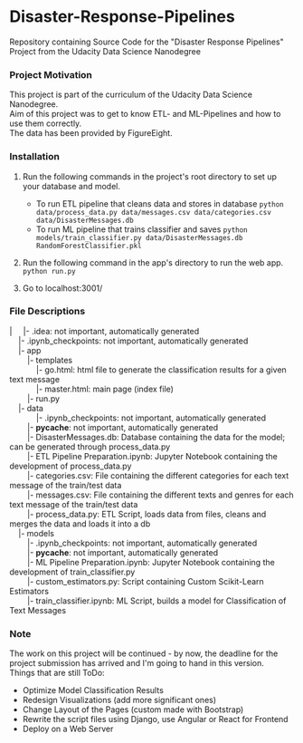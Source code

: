 # Disaster-Response-Pipelines
Repository containing Source Code for the "Disaster Response Pipelines" Project from the Udacity Data Science Nanodegree

### Project Motivation
This project is part of the curriculum of the Udacity Data Science Nanodegree. <br>
Aim of this project was to get to know ETL- and ML-Pipelines and how to use them correctly. <br>
The data has been provided by FigureEight.

### Installation
1. Run the following commands in the project's root directory to set up your database and model.

    - To run ETL pipeline that cleans data and stores in database
        `python data/process_data.py data/messages.csv data/categories.csv data/DisasterMessages.db`
    - To run ML pipeline that trains classifier and saves
        `python models/train_classifier.py data/DisasterMessages.db RandomForestClassifier.pkl`

2. Run the following command in the app's directory to run the web app.
    `python run.py`

3. Go to localhost:3001/

### File Descriptions
|
&nbsp;&nbsp;&nbsp;&nbsp;|- .idea: not important, automatically generated<br>
&nbsp;&nbsp;&nbsp;&nbsp;|- .ipynb_checkpoints: not important, automatically generated<br>
&nbsp;&nbsp;&nbsp;&nbsp;|- app<br>
&nbsp;&nbsp;&nbsp;&nbsp;&nbsp;&nbsp;&nbsp;&nbsp;|- templates<br>
&nbsp;&nbsp;&nbsp;&nbsp;&nbsp;&nbsp;&nbsp;&nbsp;&nbsp;&nbsp;&nbsp;&nbsp;|- go.html: html file to generate the classification results for a given text message<br>
&nbsp;&nbsp;&nbsp;&nbsp;&nbsp;&nbsp;&nbsp;&nbsp;&nbsp;&nbsp;&nbsp;&nbsp;|- master.html: main page (index file)<br>
&nbsp;&nbsp;&nbsp;&nbsp;&nbsp;&nbsp;&nbsp;&nbsp;|- run.py <br>
&nbsp;&nbsp;&nbsp;&nbsp;|- data <br>
&nbsp;&nbsp;&nbsp;&nbsp;&nbsp;&nbsp;&nbsp;&nbsp;&nbsp;&nbsp;&nbsp;&nbsp;|- .ipynb_checkpoints: not important, automatically generated<br>
&nbsp;&nbsp;&nbsp;&nbsp;&nbsp;&nbsp;&nbsp;&nbsp;|- __pycache__: not important, automatically generated<br>
&nbsp;&nbsp;&nbsp;&nbsp;&nbsp;&nbsp;&nbsp;&nbsp;|- DisasterMessages.db: Database containing the data for the model; can be generated through process_data.py<br>
&nbsp;&nbsp;&nbsp;&nbsp;&nbsp;&nbsp;&nbsp;&nbsp;|- ETL Pipeline Preparation.ipynb: Jupyter Notebook containing the development of process_data.py<br>
&nbsp;&nbsp;&nbsp;&nbsp;&nbsp;&nbsp;&nbsp;&nbsp;|- categories.csv: File containing the different categories for each text message of the train/test data<br>
&nbsp;&nbsp;&nbsp;&nbsp;&nbsp;&nbsp;&nbsp;&nbsp;|- messages.csv: File containing the different texts and genres for each text message of the train/test data<br>
&nbsp;&nbsp;&nbsp;&nbsp;&nbsp;&nbsp;&nbsp;&nbsp;|- process_data.py: ETL Script, loads data from files, cleans and merges the data and loads it into a db<br>
&nbsp;&nbsp;&nbsp;&nbsp;|- models<br>
&nbsp;&nbsp;&nbsp;&nbsp;&nbsp;&nbsp;&nbsp;&nbsp;|- .ipynb_checkpoints: not important, automatically generated<br>
&nbsp;&nbsp;&nbsp;&nbsp;&nbsp;&nbsp;&nbsp;&nbsp;|- __pycache__: not important, automatically generated<br>
&nbsp;&nbsp;&nbsp;&nbsp;&nbsp;&nbsp;&nbsp;&nbsp;|- ML Pipeline Preparation.ipynb: Jupyter Notebook containing the development of train_classifier.py<br>
&nbsp;&nbsp;&nbsp;&nbsp;&nbsp;&nbsp;&nbsp;&nbsp;|- custom_estimators.py: Script containing Custom Scikit-Learn Estimators<br>
&nbsp;&nbsp;&nbsp;&nbsp;&nbsp;&nbsp;&nbsp;&nbsp;|- train_classifier.ipynb: ML Script, builds a model for Classification of Text Messages<br>


### Note
The work on this project will be continued - by now, the deadline for the project submission has arrived and I'm going
to hand in this version. <br>
Things that are still ToDo:
- Optimize Model Classification Results
- Redesign Visualizations (add more significant ones)
- Change Layout of the Pages (custom made with Bootstrap)
- Rewrite the script files using Django, use Angular or React for Frontend
- Deploy on a Web Server